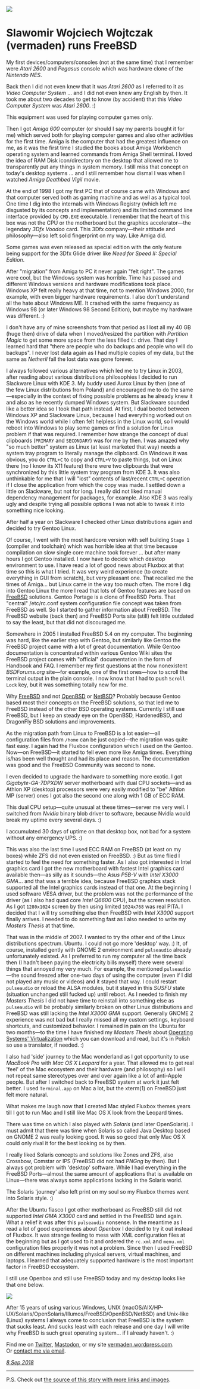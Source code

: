 <p><a href="/" alt="avatar" title="home page"><img src="vermaden.jpeg" class="w3"></a></p>

# Slawomir Wojciech Wojtczak (vermaden) runs FreeBSD

My first devices/computers/consoles (not at the same time) that I
remember were _Atari 2600_ and _Pegasus_ console which was hardware
clone of the _Nintendo NES_.

Back then I did not even knew that it was _Atari 2600_ as I referred
to it as _Video Computer System_ ... and I did not even knew any
English by then. It took me about two decades to get to know (by
accident) that this _Video Computer System_ was _Atari 2600_. :)

This equipment was used for playing computer games only.

Then I got _Amiga 600_ computer (or should I say my parents bought
it for me) which served both for playing computer games and also
other activities for the first time. Amiga is the computer that had
the greatest influence on me, as it was the first time I studied
the books about Amiga Workbench operating system and learned commands
from Amiga Shell terminal. I loved the idea of RAM Disk icon/directory
on the desktop that allowed me to transparently put any things in
system memory. I still miss that concept on today's desktop systems
... and I still remember how dismal I was when I watched _Amiga
Deathbed Vigil_ movie.

At the end of 1998 I got my first PC that of course came with Windows
and that computer served both as gaming machine and as well as a
typical tool. One time I dig into the internals with Windows Registry
(which left me disgusted by its concepts and implementation) and
its limited command line interface provided by `CMD.EXE` executable.
I remember that the heart of this box was not the CPU or the
motherboard but the graphics accelerator&mdash;the legendary _3Dfx
Voodoo_ card. This 3Dfx company&mdash;their attitude and
philosophy&mdash;also left solid fingerprint on my way. Like Amiga
did.

<!-- Hence how the top of my laptop looks like now. :) -->

Some games was even released as special edition with the only feature
being support for the 3Dfx Glide driver like _Need for Speed II:
Special Edition_.

After "migration" from Amiga to PC it never again "felt right". The
games were cool, but the Windows system was horrible. Time has
passed and different Windows versions and hardware modifications
took place. Windows XP felt really heavy at that time, not to mention
Windows 2000, for example, with even bigger hardware requirements.
I also don't understand all the hate about Windows ME. It crashed
with the same frequency as Windows 98 (or later Windows 98 Second
Edition), but maybe my hardware was different. :)

I don't have any of mine screenshots from that period as I lost all
my 40 GB (huge then) drive of data when I moved/resized the partition
with _Partition Magic_ to get some more space from the less filled
`C:` drive. That day I learned hard that "there are people who do
backups and people who will do backups". I never lost data again
as I had multiple copies of my data, but the same as _Netheril_
fall the lost data was gone forever.

I always followed various alternatives which led me to try Linux
in 2003, after reading about various distributions philosophies I
decided to run Slackware Linux with KDE 3. My buddy used Aurox
Linux by then (one of the few Linux distributions from Poland)
and encouraged me to do the same&mdash;especially in the context
of fixing possible problems as he already knew it and also as he
recently dumped Windows system. But Slackware sounded like a
better idea so I took that path instead. At first, I dual booted
between Windows XP and Slackware Linux, because I had everything
worked out on the Windows world while I often felt helpless in
the Linux world, so I would reboot into Windows to play some games
or find a solution for Linux problem if that was required. I remember
how strange the concept of dual clipboards (`PRIMARY` and `SECONDARY`)
was for me by then. I was amazed why "so much better" system as
Linux (at least marketed that way) needs a system tray program to
literally manage the clipboard. On Windows it was obvious, you do
`CTRL+C` to copy and `CTRL+V` to paste things, but on Linux there
(no I know its X11 feature) there were two clipboards that were
synchronized by this little system tray program from KDE 3. It
was also unthinkable for me that I will "lost" contents of last/recent
`CTRL+C` operation if I close the application from which the copy
was made. I settled down a little on Slackware, but not for long.
I really did not liked manual dependency management for packages,
for example. Also KDE 3 was really ugly and despite trying all
possible options I was not able to tweak it into something nice
looking.

After half a year on Slackware I checked other Linux distributions
again and decided to try Gentoo Linux. <!--I definitely agree
with the image below which visualizes Gentoo Linux experience,
especially when you install it for he first time. :)-->

Of course, I went with the most hardcore version with self building
`Stage 1` (compiler and toolchain) which was horrible idea at that
time because compilation on slow single core machine took forever
...  but after many hours I got Gentoo installed. I now have to
decide which desktop environment to use. I have read a lot of good
news about Fluxbox at that time so this is what I tried. It was
very weird experience (to create everything in GUI from scratch),
but very pleasant one. That recalled me the times of Amiga...
but Linux came in the way too much often. The more I dig into Gentoo
Linux the more I read that lots of Gentoo features are based on
[FreeBSD] solutions. Gentoo Portage is a clone of FreeBSD Ports.
That "central" /etc/rc.conf system configuration file concept was
taken from FreeBSD as well. So I started to gather information
about FreeBSD. The FreeBSD website (back then) and FreeBSD
Ports site (still) felt little outdated to say the least, but that
did not discouraged me.

Somewhere in 2005 I installed FreeBSD 5.4 on my computer. The
beginning was hard, like the earlier step with Gentoo, but similarly
like Gentoo the FreeBSD project came with a lot of great
documentation.  While Gentoo documentation is concentrated within
various Gentoo Wiki sites the FreeBSD project comes with
"official" documentation in the form of Handbook and FAQ. I
remember my first questions at the now nonexistent _BSDForums.org_
site&mdash;for example, one of the first ones&mdash;how to scroll
the terminal output in the plain console.  I now know that I had
to push `Scroll Lock` key, but it was something totally new for me.

<!--How BSDForums.org looked like.

This is the earliest screenshot I got from that period, and Gentoo
setup looked very similar. -->

Why [FreeBSD] and not [OpenBSD] or [NetBSD]? Probably because
Gentoo based most their concepts on the FreeBSD solutions, so
that led me to FreeBSD instead of the other BSD operating systems.
Currently I still use FreeBSD, but I keep an steady eye on the
OpenBSD, HardenedBSD, and DragonFly BSD solutions and
improvements.

As the migration path from Linux to FreeBSD is a lot easier&mdash;all
configuration files from `/home` can be just copied&mdash;the
migration was quite fast easy. I again had the Fluxbox configuration
which I used on the Gentoo. Now&mdash;on FreeBSD&mdash;it started
to fell even more like Amiga times. Everything is/has been well
thought and had its place and reason. The documentation was good
and the FreeBSD Community was second to none.

I even decided to upgrade the hardware to something more exotic. I
got _Gigabyte-GA-7DPXDW_ server motherboard with dual CPU
sockets&mdash;and as Athlon XP (desktop) processors were very easily
modified to "be" Athlon MP (server) ones I got also the second one
along with 1 GB of ECC RAM.

This dual CPU setup&mdash;quite unusual at these times&mdash;server
me very well. I switched from _Nvidia_ binary blob driver to software,
because Nvidia would break my uptime every several days. :)

I accumulated 30 days of uptime on that desktop box, not bad for a
system without any emergency UPS. :)

This was also the last time I used ECC RAM on FreeBSD (at least on
my boxes) while ZFS did not even existed on FreeBSD. :) But as time
flied I started to feel the need for something faster. As I also
got interested in Intel graphics card I got the new motherboard
with fastest Intel graphics card available then&mdash;as silly as
it sounds&mdash;the _Asus P5B-V_ with _Intel X3000 GMA_... and that
was a terrible idea, because FreeBSD graphics stack supported all
the Intel graphics cards instead of that one. At the beginning I
used software VESA driver, but the problem was not the performance
of the driver (as I also had quad core _Intel Q6600_ CPU), but the
screen resolution. As I got `1280x1024` screen by then using limited
`1024x768` was real PITA. I decided that I will try something else
then FreeBSD with _Intel X3000_ support finally arrives. I needed
to do something fast as I also needed to write my _Masters Thesis_
at that time.

That was in the middle of 2007. I wanted to try the other end of
the Linux distributions spectrum. Ubuntu. I could not go more
'desktop' way. :) It, of course, installed gently with GNOME 2
environment and `pulseaudio` already unfortunately existed. As I
preferred to run my computer all the time back then (I hadn't been
paying the electricity bills myself) there were several things that
annoyed my very much. For example, the mentioned `pulseaudio`&mdash;the
sound freezed after one-two days of using the computer (even if I
did not played any music or videos) and it stayed that way. I could
restart `pulseaudio` or reload the ALSA modules, but it stayed in
this _SUSFU_ state (situation unchanged still fucked up) until
reboot. As I needed to finish my _Masters Thesis_ I did not have
time to reinstall into something else as `pulseaudio` will be
probably similarly broken on other Linux distributions and FreeBSD
was still lacking the _Intel X3000 GMA_ support. Generally GNOME
2 experience was not bad but I really missed all my custom settings,
keyboard shortcuts, and customized behavior. I remained in pain on
the Ubuntu for two months&mdash;to the time I have finished my
_Masters Thesis_ about [Operating Systems'
Virtualization](https://toya.net.pl/~vermaden/tmp/thesis.pdf) which
you can download and read, but it's in Polish so use a translator,
if needed. :)

<!-- This is how Ubuntu looked back then. -->

I also had 'side' journey to the Mac wonderland as I
got opportunity to use _MacBook Pro_ with _Mac OS X Leopard_ for a year.
That allowed me to get real 'feel' of the Mac ecosystem
and their hardware (and philosophy) so I will not repeat same
stereotypes over and over again like a lot of anti-Apple people.
But after I switched back to FreeBSD system at work it just felt
better. I used `Terminal.app` on Mac a lot, but the xterm(1) on FreeBSD
just felt more natural.

What makes me laugh now that I created Mac styled Fluxbox themes
years till I got to run Mac and I still like Mac OS X look from the
Leopard times.

There was time on which I also played with _Solaris_ (and later
OpenSolaris). I must admit that there was time when Solaris so
called Java Desktop based on GNOME 2 was really looking good. It
was so good that only Mac OS X could only rival it for the best
looking os by then.

I really liked Solaris concepts and solutions like Zones and ZFS,
also Crossbow, Comstar or IPS (FreeBSD did not had _PNGng_ by then).
But I always got problem with 'desktop' software. While
I had everything in the FreeBSD Ports&mdash;almost the same amount
of applications that is available on Linux&mdash;there was always
some applications lacking in the Solaris world.

The Solaris 'journey' also left print on my soul so my
Fluxbox themes went into Solaris style. :)

After the Ubuntu fiasco I got other motherboard as FreeBSD still
did not supported _Intel GMA X3000_ card and settled in the FreeBSD
land again. What a relief it was after this `pulseaudio` nonsense.
In the meantime as I read a lot of good experiences about _Openbox_
I decided to try it out instead of Fluxbox. It was strange feeling
to mess with XML configuration files at the beginning but as I got
used to it and ordered the `rc.xml` and `menu.xml` configuration files
properly it was not a problem. Since then I used FreeBSD on different
machines including physical servers, virtual machines, and laptops.
I learned that adequately supported hardware is the most important
factor in FreeBSD ecosystem.

I still use Openbox and still use FreeBSD today and my desktop looks
like that one below.

![](vermaden-now.jpeg)

After 15 years of using various Windows, UNIX
(macOS/AIX/HP-UX/Solaris/OpenSolaris/Illumos/FreeBSD/OpenBSD/NetBSD)
and Unix-like (Linux) systems I always come to conclusion that
FreeBSD is the system that sucks least. And sucks least with each
release and one day I will write why FreeBSD is such great operating
system... if I already haven't. :)

Find me on [Twitter], [Mastodon], or my site
[vermaden.wordpress.com](https://vermaden.wordpress.com).<br>
Or [contact me via email](vermaden@interia.pl).

_[8 Sep 2018](/raw/people/vermaden.md)_

---

P.S. Check out [the source of this story with more links and
images](https://vermaden.wordpress.com/2018/09/07/my-freebsd-story/).

[Twitter]: https://twitter.com/vermaden
[Mastodon]: https://bsd.network/@vermaden
[OpenBSD]: https://www.openbsd.org/
[FreeBSD]: https://www.freebsd.org/
[NetBSD]: https://www.netbsd.org/
